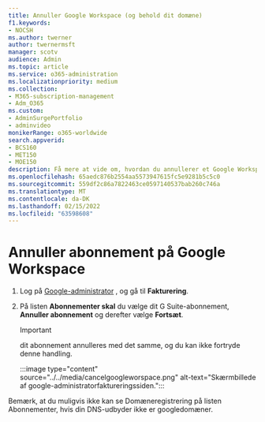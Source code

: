 ```yaml
---
title: Annuller Google Workspace (og behold dit domæne)
f1.keywords:
- NOCSH
ms.author: twerner
author: twernermsft
manager: scotv
audience: Admin
ms.topic: article
ms.service: o365-administration
ms.localizationpriority: medium
ms.collection:
- M365-subscription-management
- Adm_O365
ms.custom:
- AdminSurgePortfolio
- adminvideo
monikerRange: o365-worldwide
search.appverid:
- BCS160
- MET150
- MOE150
description: Få mere at vide om, hvordan du annullerer et Google Workspace-abonnement, men beholder dit domæne.
ms.openlocfilehash: 65aedc876b2554aa5573947615fc5e9281b5c5c0
ms.sourcegitcommit: 559df2c86a7822463ce0597140537bab260c746a
ms.translationtype: MT
ms.contentlocale: da-DK
ms.lasthandoff: 02/15/2022
ms.locfileid: "63598608"
---
```

# <a name="cancel-google-workspace-subscription"></a>Annuller abonnement på Google Workspace

1. Log på [Google-administrator](https://admin.google.com/) , og gå til **Fakturering**.
1. På listen **Abonnementer skal** du vælge dit G Suite-abonnement, **Annuller abonnement** og derefter vælge **Fortsæt**.

    > [!IMPORTANT]
    > dit abonnement annulleres med det samme, og du kan ikke fortryde denne handling.

    :::image type="content" source="../../media/cancelgoogleworspace.png" alt-text="Skærmbillede af google-administratorfaktureringssiden.":::

Bemærk, at du muligvis ikke kan se Domæneregistrering på listen Abonnementer, hvis din DNS-udbyder ikke er googledomæner.